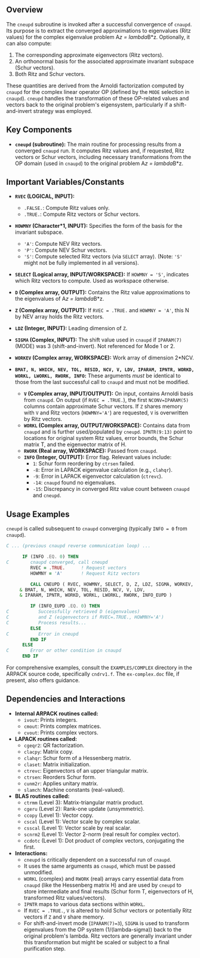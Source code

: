 ## Overview
The `cneupd` subroutine is invoked after a successful convergence of `cnaupd`. Its purpose is to extract the converged approximations to eigenvalues (Ritz values) for the complex eigenvalue problem A*z = lambda*B*z. Optionally, it can also compute:
1. The corresponding approximate eigenvectors (Ritz vectors).
2. An orthonormal basis for the associated approximate invariant subspace (Schur vectors).
3. Both Ritz and Schur vectors.

These quantities are derived from the Arnoldi factorization computed by `cnaupd` for the complex linear operator OP (defined by the `MODE` selection in `cnaupd`). `cneupd` handles the transformation of these OP-related values and vectors back to the original problem's eigensystem, particularly if a shift-and-invert strategy was employed.

## Key Components
- **`cneupd` (subroutine):** The main routine for processing results from a converged `cnaupd` run. It computes Ritz values and, if requested, Ritz vectors or Schur vectors, including necessary transformations from the OP domain (used in `cnaupd`) to the original problem A*z = lambda*B*z.

## Important Variables/Constants
- **`RVEC` (LOGICAL, INPUT):**
    - `.FALSE.`: Compute Ritz values only.
    - `.TRUE.`: Compute Ritz vectors or Schur vectors.
- **`HOWMNY` (Character*1, INPUT):** Specifies the form of the basis for the invariant subspace.
    - `'A'`: Compute NEV Ritz vectors.
    - `'P'`: Compute NEV Schur vectors.
    - `'S'`: Compute selected Ritz vectors (via `SELECT` array). (Note: `'S'` might not be fully implemented in all versions).
- **`SELECT` (Logical array, INPUT/WORKSPACE):** If `HOWMNY = 'S'`, indicates which Ritz vectors to compute. Used as workspace otherwise.
- **`D` (Complex array, OUTPUT):** Contains the Ritz value approximations to the eigenvalues of A*z = lambda*B*z.
- **`Z` (Complex array, OUTPUT):** If `RVEC = .TRUE.` and `HOWMNY = 'A'`, this N by NEV array holds the Ritz vectors.
- **`LDZ` (Integer, INPUT):** Leading dimension of `Z`.
- **`SIGMA` (Complex, INPUT):** The shift value used in `cnaupd` if `IPARAM(7)` (MODE) was 3 (shift-and-invert). Not referenced for Mode 1 or 2.
- **`WORKEV` (Complex array, WORKSPACE):** Work array of dimension 2*NCV.
- **`BMAT, N, WHICH, NEV, TOL, RESID, NCV, V, LDV, IPARAM, IPNTR, WORKD, WORKL, LWORKL, RWORK, INFO`:** These arguments *must* be identical to those from the last successful call to `cnaupd` and must not be modified.

    - **`V` (Complex array, INPUT/OUTPUT):** On input, contains Arnoldi basis from `cnaupd`. On output (if `RVEC = .TRUE.`), the first `NCONV=IPARAM(5)` columns contain approximate Schur vectors. If `Z` shares memory with `V` and Ritz vectors (`HOWMNY='A'`) are requested, `V` is overwritten by Ritz vectors.
    - **`WORKL` (Complex array, OUTPUT/WORKSPACE):** Contains data from `cnaupd` and is further used/populated by `cneupd`. `IPNTR(9:13)` point to locations for original system Ritz values, error bounds, the Schur matrix T, and the eigenvector matrix of H.
    - **`RWORK` (Real array, WORKSPACE):** Passed from `cnaupd`.
    - **`INFO` (Integer, OUTPUT):** Error flag. Relevant values include:
        - `1`: Schur form reordering by `ctrsen` failed.
        - `-8`: Error in LAPACK eigenvalue calculation (e.g., `clahqr`).
        - `-9`: Error in LAPACK eigenvector calculation (`ctrevc`).
        - `-14`: `cnaupd` found no eigenvalues.
        - `-15`: Discrepancy in converged Ritz value count between `cnaupd` and `cneupd`.

## Usage Examples
`cneupd` is called subsequent to `cnaupd` converging (typically `INFO = 0` from `cnaupd`).

```fortran
C ... (previous cnaupd reverse communication loop) ...

      IF (INFO .EQ. 0) THEN
C        cnaupd converged, call cneupd
         RVEC = .TRUE.      ! Request vectors
         HOWMNY = 'A'       ! Request Ritz vectors

         CALL CNEUPD ( RVEC, HOWMNY, SELECT, D, Z, LDZ, SIGMA, WORKEV,
     & BMAT, N, WHICH, NEV, TOL, RESID, NCV, V, LDV,
     & IPARAM, IPNTR, WORKD, WORKL, LWORKL, RWORK, INFO_EUPD )

         IF (INFO_EUPD .EQ. 0) THEN
C           Successfully retrieved D (eigenvalues)
C           and Z (eigenvectors if RVEC=.TRUE., HOWMNY='A')
C           Process results...
         ELSE
C           Error in cneupd
         END IF
      ELSE
C        Error or other condition in cnaupd
      END IF
```
For comprehensive examples, consult the `EXAMPLES/COMPLEX` directory in the ARPACK source code, specifically `cndrv1.f`. The `ex-complex.doc` file, if present, also offers guidance.

## Dependencies and Interactions
- **Internal ARPACK routines called:**
    - `ivout`: Prints integers.
    - `cmout`: Prints complex matrices.
    - `cvout`: Prints complex vectors.
- **LAPACK routines called:**
    - `cgeqr2`: QR factorization.
    - `clacpy`: Matrix copy.
    - `clahqr`: Schur form of a Hessenberg matrix.
    - `claset`: Matrix initialization.
    - `ctrevc`: Eigenvectors of an upper triangular matrix.
    - `ctrsen`: Reorders Schur form.
    - `cunm2r`: Applies unitary matrix.
    - `slamch`: Machine constants (real-valued).
- **BLAS routines called:**
    - `ctrmm` (Level 3): Matrix-triangular matrix product.
    - `cgeru` (Level 2): Rank-one update (unsymmetric).
    - `ccopy` (Level 1): Vector copy.
    - `cscal` (Level 1): Vector scale by complex scalar.
    - `csscal` (Level 1): Vector scale by real scalar.
    - `scnrm2` (Level 1): Vector 2-norm (real result for complex vector).
    - `ccdotc` (Level 1): Dot product of complex vectors, conjugating the first.
- **Interactions:**
    - `cneupd` is critically dependent on a successful run of `cnaupd`.
    - It uses the same arguments as `cnaupd`, which must be passed unmodified.
    - `WORKL` (complex) and `RWORK` (real) arrays carry essential data from `cnaupd` (like the Hessenberg matrix H) and are used by `cneupd` to store intermediate and final results (Schur form T, eigenvectors of H, transformed Ritz values/vectors).
    - `IPNTR` maps to various data sections within `WORKL`.
    - If `RVEC = .TRUE.`, `V` is altered to hold Schur vectors or potentially Ritz vectors if `Z` and `V` share memory.
    - For shift-and-invert mode (`IPARAM(7)=3`), `SIGMA` is used to transform eigenvalues from the OP system (1/(lambda-sigma)) back to the original problem's lambda. Ritz vectors are generally invariant under this transformation but might be scaled or subject to a final purification step.
```
